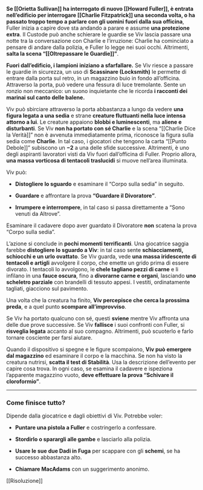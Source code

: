 **Se [[Orietta Sullivan]] ha interrogato di nuovo [[Howard Fuller]], è entrata nell’edificio per interrogare [[Charlie Fitzpatrick]] una seconda volta, o ha passato troppo tempo a parlare con gli uomini fuori dalla sua officina**, Fuller inizia a capire dove sta andando a parare e assume **una protezione extra**. Il Custode può anche schierare le guardie se Viv lascia passare una notte tra la conversazione con Charlie e l’irruzione: Charlie ha cominciato a pensare di andare dalla polizia, e Fuller lo legge nei suoi occhi. Altrimenti, **salta la scena “[[Oltrepassare le Guardie]]”**.

**Fuori dall’edificio, i lampioni iniziano a sfarfallare.** Se Viv riesce a passare le guardie in sicurezza, un uso di **Scassinare (Locksmith)** le permette di entrare dalla porta sul retro, in un magazzino buio in fondo all’officina. Attraverso la porta, può vedere una fessura di luce tremolante. Sente un ronzio non meccanico: un suono inquietante che le ricorda **i racconti dei marinai sul canto delle balene.**

Viv può sbirciare attraverso la porta abbastanza a lungo da vedere **una figura legata a una sedia** e strane **creature fluttuanti nella luce intensa attorno a lui**. Le creature appaiono **blobbi e luminescenti**, ma **aliene e disturbanti**. Se Viv **non ha portato con sé Charlie** e la scena “[[Charlie Dice la Verità]]” non è avvenuta immediatamente prima, riconosce la figura sulla sedia come **Charlie**. In tal caso, i giocatori che tengono la carta “[[Punto Debole]]” subiscono un **−2** a una delle sfide successive. Altrimenti, è uno degli aspiranti lavoratori visti da Viv fuori dall’officina di Fuller. Proprio allora, **una massa vorticosa di tentacoli traslucidi** si muove nell’area illuminata.

Viv può:

- **Distogliere lo sguardo** e esaminare il “Corpo sulla sedia” in seguito.
    
- **Guardare** e affrontare la prova **“Guardare il Divoratore”**.
    
- **Irrumpere e interrompere**, in tal caso si passa direttamente a “Sono venuti da Altrove”.
    

Esaminare il cadavere dopo aver guardato il Divoratore **non** scatena la prova “Corpo sulla sedia”.

L’azione si conclude in **pochi momenti terrificanti**. Una giocatrice saggia farebbe **distogliere lo sguardo a Viv**: in tal caso sente **schiacciamenti, schiocchi e un urlo ovattato**. Se Viv guarda, vede **una massa iridescente di tentacoli e artigli** avvolgere il corpo, che emette un grido prima di essere divorato. I tentacoli lo avvolgono, le **chele tagliano pezzi di carne** e li infilano in una **fauce oscura**, fino a **divorarne carne e organi**, lasciando **uno scheletro parziale** con brandelli di tessuto appesi. I vestiti, ordinatamente tagliati, giacciono sul pavimento.

Una volta che la creatura ha finito, **Viv percepisce che cerca la prossima preda**, e a quel punto **scompare all’improvviso**.

Se Viv ha portato qualcuno con sé, questi **sviene** mentre Viv affronta una delle due prove successive. Se Viv **fallisce** i suoi confronti con Fuller, si **risveglia legata** accanto al suo compagno. Altrimenti, può scuoterlo e farlo tornare cosciente per farsi aiutare.

Quando il dispositivo si spegne e le figure scompaiono, **Viv può emergere dal magazzino** ed esaminare il corpo e la macchina. Se non ha visto la creatura nutrirsi, **scatta il test di Stabilità**. Usa la descrizione dell’evento per capire cosa trova. In ogni caso, se esamina il cadavere e ispeziona l’apparente magazzino vuoto, **deve effettuare la prova “Schivare il cloroformio”**.

---

### **Come finisce tutto?**

Dipende dalla giocatrice e dagli obiettivi di Viv. Potrebbe voler:

- **Puntare una pistola a Fuller** e costringerlo a confessare.
    
- **Stordirlo o sparargli alle gambe** e lasciarlo alla polizia.
    
- **Usare le sue due Dadi in Fuga** per scappare con gli **schemi**, se ha successo abbastanza alto.
    
- **Chiamare MacAdams** con un suggerimento anonimo.

[[Risoluzione]]